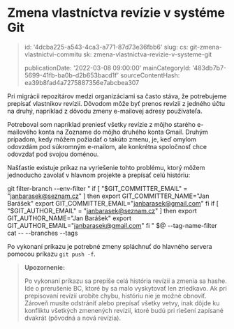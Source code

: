 Zmena vlastníctva revízie v systéme Git
=======================================

> id: '4dcba225-a543-4ca3-a771-87d73e36fbb6'
> slug:
> 	cs: git-zmena-vlastnictvi-commitu
> 	sk: zmena-vlastnictva-revizie-v-systeme-git
> 
> publicationDate: '2022-03-08 09:00:00'
> mainCategoryId: '483db7b7-5699-41fb-ba0b-d2b653bacd1f'
> sourceContentHash: ea39b8fad4a7275887356e7abcbea307

Pri migrácii repozitárov medzi organizáciami sa často stáva, že potrebujeme prepísať vlastníkov revízií. Dôvodom môže byť prenos revízií z jedného účtu na druhý, napríklad z dôvodu zmeny e-mailovej adresy používateľa.

Potreboval som napríklad preniesť všetky revízie z môjho starého e-mailového konta na Zozname do môjho druhého konta Gmail. Druhým prípadom, kedy môžem požiadať o takúto zmenu, je, keď omylom odovzdám pod súkromným e-mailom, ale konkrétna spoločnosť chce odovzdať pod svojou doménou.

Našťastie existuje príkaz na vyriešenie tohto problému, ktorý môžem jednoducho zavolať v hlavnom projekte a prepísať celú históriu:

git filter-branch --env-filter "
if [ \"\$GIT_COMMITTER_EMAIL\" = \"janbarasek@seznam.cz\" ]
then
    export GIT_COMMITTER_NAME=\"Jan Barášek\"
    export GIT_COMMITTER_EMAIL=\"janbarasek@gmail.com\"
fi
if [ \"\$GIT_AUTHOR_EMAIL\" = \"janbarasek@seznam.cz\" ]
then
    export GIT_AUTHOR_NAME=\"Jan Barášek\"
    export GIT_AUTHOR_EMAIL=\"janbarasek@gmail.com\"
fi
" $@ --tag-name-filter cat -- --branches --tags

Po vykonaní príkazu je potrebné zmeny spláchnuť do hlavného servera pomocou príkazu `git push -f`.

> **Upozornenie:**
>
> Po vykonaní príkazu sa prepíše celá história revízií a zmenia sa hashe. Ide o prerušenie BC, ktoré by sa malo vyskytovať len zriedkavo. Ak pri prepisovaní revízií urobíte chybu, históriu nie je možné obnoviť. Zároveň musíte odstrániť alebo prepísať všetky vetvy, inak dôjde ku konfliktu všetkých zmenených revízií, ktoré budú pri riešení zapísané dvakrát (pôvodná a nová revízia).
